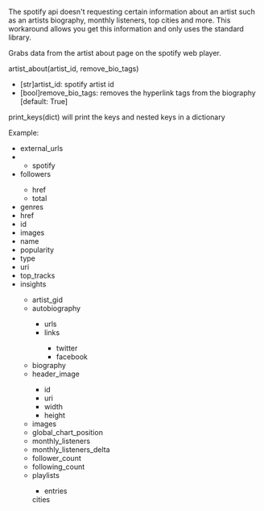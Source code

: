The spotify api doesn't requesting certain information about an artist such as an artists biography, monthly listeners, top cities and more.
This workaround allows you get this information and only uses the standard library.

Grabs data from the artist about page on the spotify web player.


artist_about(artist_id, remove_bio_tags)
<ul>
   <li>[str]artist_id: spotify artist id</li>
   <li>[bool]remove_bio_tags: removes the hyperlink tags from the biography [default: True]</li>
</ul>


print_keys(dict) will print the keys and nested keys in a dictionary


Example:
<ul>
   <li>external_urls<li>
   <ul>
      <li>spotify</li>
   </ul>
   <li>followers</li>
   <ul>
      <li>href</li>
      <li>total</li>
   </ul>
   <li>genres</li>
   <li>href</li>
   <li>id</li>
   <li>images</li>
   <li>name</li>
   <li>popularity</li>
   <li>type</li>
   <li>uri</li>
   <li>top_tracks</li>
   <li>insights</li>
   <ul>
      <li>artist_gid</li>
      <li>autobiography</li>
      <ul>
         <li>urls</li>
         <li>links</li>
         <ul>
            <li>twitter</li>
            <li>facebook</li>
         </ul>
      </ul>
      <li>biography</li>
      <li>header_image</li>
      <ul>
         <li>id</li>
         <li>uri</li>
         <li>width</li>
         <li>height</li>
      </ul>
      <li>images</li>
      <li>global_chart_position</li>
      <li>monthly_listeners</li>
      <li>monthly_listeners_delta</li>
      <li>follower_count</li>
      <li>following_count</li>
      <li>playlists</li>
      <ul>
         <li>entries</li>
      </ul>
      </li>cities</li>
   </ul>
</li>
